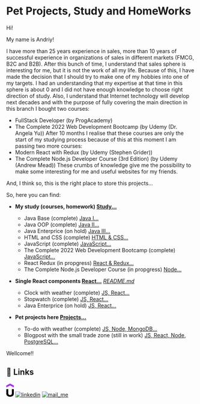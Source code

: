 
# Pet Projects, Study and HomeWorks

Hi!

My name is Andriy!

I have more than 25 years experience in sales, more than 10 years of successful experience in organizations of sales in different markets (FMCG, B2C and B2B).
After this bunch of time, I understand that sales sphere is interesting for me, but it is not the work of all my life. Because of this, I have made the decision that I should try to make one of my hobbies into one of my targets. I had an understanding that my expertise at that time in this sphere is about 0 and I did not have enough knowledge to choose right direction of study. 
Also, I understand that Internet technology will develop next decades and with the purpose of fully covering the main direction in this branch I bought two courses:
- FullStack Developer (by ProgAcademy) 
- The Complete 2022 Web Development Bootcamp (by Udemy (Dr. Angela Yu))
After 10 months I realise that these courses are only the start of my studying process because of this at this moment I am passing two more courses:
- Modern React with Redux (by Udemy (Stephen Grider))
- The Complete Node.js Developer Course (3rd Edition) (by Udemy (Andrew Mead))
These crumbs of knowledge give me the possibility to make some interesting for me and useful websites for my friends.

And, I think so, this is the right place to store this projects...

So, here you can find:
- **My study (courses, homework) [Study...](https://github.com/MekhAnd/Practice/tree/main/Study)**
    - Java Base (complete) [Java I...](https://github.com/MekhAnd/Practice/tree/main/Study/ProgAcademy_Java/Part%20I%20Java%20Start)
    - Java OOP (complete) [Java II...](https://github.com/MekhAnd/Practice/tree/main/Study/ProgAcademy_Java/Part%20II%20Java%20OOP)
    - Java Enterprice (on hold) [Java III...](https://github.com/MekhAnd/Practice/tree/main/Study/ProgAcademy_Java/Part%20III%20Java%20PRO)
    - HTML and CSS (complete) [HTML & CSS...](https://github.com/MekhAnd/Practice/tree/main/Study/ProgAcademy_HTML%2C%20CSS)
    - JavaScript (complete) [JavaScript...](https://github.com/MekhAnd/Practice/tree/main/Study/ProgAcademy_JavaScript)
    - The Complete 2022 Web Development Bootcamp (complete) [JavaScript...](https://github.com/MekhAnd/Practice/tree/main/Study/UDEMY_FullStack_London%20App%20Brewery)
    - React Redux (in propgress) [React & Redux...](https://github.com/MekhAnd/Practice/tree/main/Study/UDEMY_React%20Redux_Stephen%20Grider)
    - The Complete Node.js Developer Course (in propgress) [Node...](https://github.com/MekhAnd/Practice/tree/main/Study/UDEMY_Node_Andrew%20Mead)
    
- **Single React components [React...](https://github.com/MekhAnd/Practice/tree/main/React%20components)** 
_[README.md](React%20components/README.md)_

    - Clock with weather (complete) [JS, React...](https://github.com/MekhAnd/Practice/tree/main/React%20components/clock-with-weather)
    - Stopwatch (complete) [JS, React...](https://github.com/MekhAnd/Practice/tree/main/React%20components/stopwatch)
    - Java Enterprice (on hold)  [JS, React...](https://github.com/MekhAnd/Practice/tree/main/React%20components/timer)

- **Pet projects here [Projects...](https://github.com/MekhAnd/Practice/tree/main/Websites)**
    - To-do with weather (complete) [JS, Node, MongoDB...](https://github.com/MekhAnd/Practice/tree/main/Websites/ToDo)
    - Blogpost with the small trade zone  (still in work) [JS, React, Node, PostgreSQL...](https://github.com/MekhAnd/Practice/tree/main/Websites/Blogpost)


Wellcome!!

## 🔗 Links

<a href="https://github.com/MekhAnd/Practice/tree/main/React%20components/clock-with-weather" ><img src="./Stuff/img/pngwing.com(3).png" width="20" height="35" /></a>
[![linkedin](https://cdn-icons-png.flaticon.com/32/665/665212.png)](https://www.linkedin.com/in/andrey-mekhanich/)
[![mail_me](https://cdn-icons-png.flaticon.com/32/665/665210.png)](mailto:andrii.mekhanich@gmail.com?subject=[GitHub]%20Importantly)
